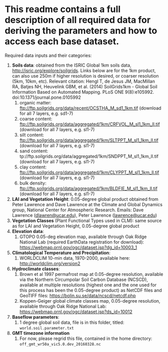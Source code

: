 # This readme contains a full description of all required data for deriving the parameters and how to access each base dataset. 

Required data inputs and their categories: 

1. __Soils data__: obtained from the ISRIC Global 1km soils data, http://isric.org/explore/soilgrids. Links below are for the 1km product, can also use 250m if higher resolution is desired, or coarser resolution (5km, 10km, etc). Relevant citation: Hengl T, de Jesus JM, MacMillan RA, Batjes NH, Heuvelink GBM, et al. (2014) SoilGrids1km - Global Soil Information Based on Automated Mapping. PLoS ONE 9(8):e105992. doi:10.1371/journal.pone.0105992
	1. organic matter: ftp://ftp.soilgrids.org/data/recent/OCSTHA_M_sd1_1km.tif (download for all 7 layers, e.g. sd1-7)
	2. coarse content: ftp://ftp.soilgrids.org/data/aggregated/1km/CRFVOL_M_sl1_1km_ll.tif (download for all 7 layers, e.g. sl1-7)
	3. silt content: ftp://ftp.soilgrids.org/data/aggregated/1km/SLTPPT_M_sl1_1km_ll.tif (download for all 7 layers, e.g. sl1-7)
	4. sand content: tp://ftp.soilgrids.org/data/aggregated/1km/SNDPPT_M_sl1_1km_ll.tif (download for all 7 layers, e.g. sl1-7)
	5. clay content: ftp://ftp.soilgrids.org/data/aggregated/1km/CLYPPT_M_sl1_1km_ll.tif (download for all 7 layers, e.g. sl1-7)
	6. bulk density: ftp://ftp.soilgrids.org/data/aggregated/1km/BLDFIE_M_sl1_1km_ll.tif (download for all 7 layers, e.g. sl1-7)
2. __LAI and Vegetation Height__: 0.05-degree global product obtained from Peter Lawrence and Dave Lawrence at the Climate and Global Dynamics group, National Center for Atmospheric Research. Emails: Dave Lawrence (dlawren@ucar.edu), Peter Lawrence (lawrence@ucar.edu)
3. __Vegetation Classes__ (Plant Functional Types used in CLM): same source as for LAI and Vegetation Height, 0.05-degree global product
4. __Elevation data__: 
	1. GTOPO 0.05-deg elevation map, available through Oak Ridge National Lab (required EarthData registration for download): https://webmap.ornl.gov/ogc/dataset.jsp?dg_id=10003_1
5. __Climatological Temperature and Precipitation__: 
	1. WORLDCLIM 10-min data, 1970-2000, available here: http://worldclim.org/version2
6. __Hydroclimate classes__: 
	1. Brown et al 1997 permafrost map at 0.05-degree resolution, available via the Northern Circumpolar Soil Carbon Database (NCSCD), available at multiple resolutions (highest one and the one used for this process has been the 0.05-degree product) as NetCDF files and GeoTIFF files: https://bolin.su.se/data/ncscd/netcdf.php 
	2. Koppen-Geiger global climate classes map, 0.05-degree resolution, available through Oak Ridge National Lab: https://webmap.ornl.gov/ogc/dataset.jsp?ds_id=10012
7. __Baseflow parameters__: 
	1. 1 degree global soil data, file is in this folder, titled: `world.soil.parameter.txt`
8. __GMT timezone information__
	1. For now, please regrid this file, contained in the home directory: `off_gmt_wr50a_vic5.0.dev_20160328.nc`



